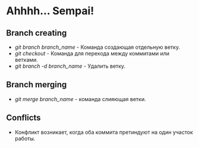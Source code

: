 # Ahhhh... Sempai!

## Branch creating 

* *git branch branch_name* - Команда создающая отдельную ветку.
* *git checkout* - Команда для перехода между коммитами или ветками.
* *git branch -d branch_name* - Удалить ветку.

## Branch merging

* *git merge branch_name* - команда слияющая ветки.

## Conflicts

* Конфликт возникает, когда оба коммита претиндуют на один участок работы.
